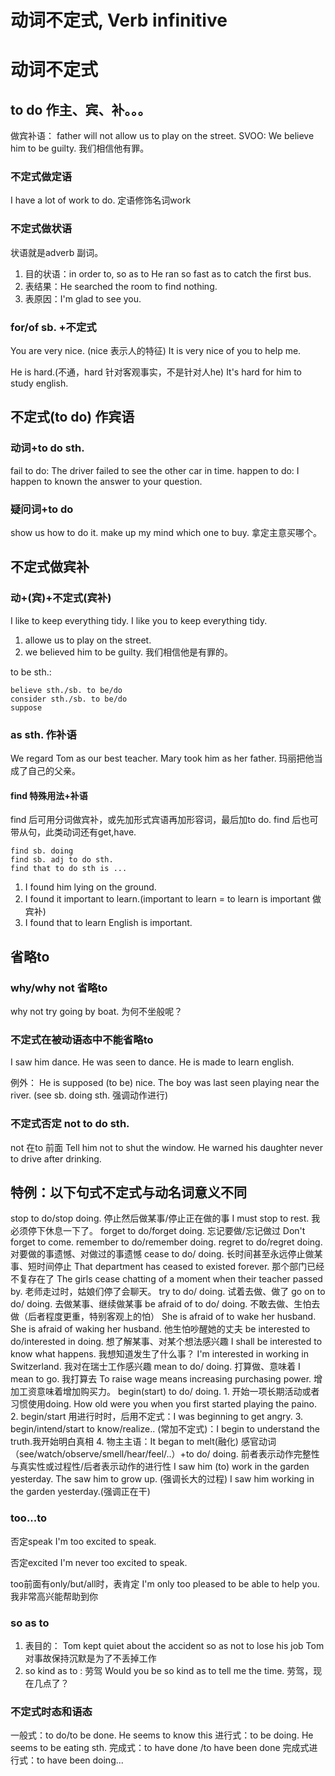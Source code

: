 # 动词不定式, Verb infinitive


# 动词不定式

## to do 作主、宾、补。。。
做宾补语： father will not allow us to play on the street.
SVOO: We believe him to be guilty. 我们相信他有罪。

### 不定式做定语
I have a lot of work to do. 定语修饰名词work

### 不定式做状语
状语就是adverb 副词。
1. 目的状语：in order to, so as to
    He ran so fast as to catch the first bus.
2. 表结果：He searched the room to find nothing.
3. 表原因：I'm glad to see you.

### for/of sb. +不定式
You are very nice. (nice 表示人的特征)
    It is very nice of you to help me.

He is hard.(不通，hard 针对客观事实，不是针对人he)
    It's hard for him to study english.
    
## 不定式(to do) 作宾语
### 动词+to do sth.
fail to do:
    The driver failed to see the other car in time.
happen to do:
    I happen to known the answer to your question.


### 疑问词+to do
show us how to do it.
make up my mind which one to buy. 拿定主意买哪个。


## 不定式做宾补
### 动+(宾)+不定式(宾补)
I like to keep everything tidy.
I like you to keep everything tidy.
1. allowe us to play on the street.
2. we believed him to be guilty. 我们相信他是有罪的。

to be sth.:

    believe sth./sb. to be/do
    consider sth./sb. to be/do
    suppose

### as sth. 作补语
We regard Tom as our best teacher.
Mary took him as her father. 玛丽把他当成了自己的父亲。

#### find 特殊用法+补语
find 后可用分词做宾补，或先加形式宾语再加形容词，最后加to do.
find 后也可带从句，此类动词还有get,have.

    find sb. doing 
    find sb. adj to do sth.
    find that to do sth is ...

1. I found him lying on the ground.
2. I found it important to learn.(important to learn = to learn is important 做宾补)
3. I found that to learn English is important.

## 省略to
### why/why not 省略to
why not try going by boat. 为何不坐般呢？

### 不定式在被动语态中不能省略to
I saw him dance. He was seen to dance.
He is made to learn english.

例外：
He is supposed (to be) nice.
The boy was last seen playing near the river. (see sb. doing sth. 强调动作进行)

### 不定式否定 not to do sth.
not 在to 前面
Tell him not to shut the window.
He warned his daughter never to drive after drinking.

## 特例：以下句式不定式与动名词意义不同
stop to do/stop doing. 停止然后做某事/停止正在做的事
    I must stop to rest. 我必须停下休息一下了。
forget to do/forget doing. 忘记要做/忘记做过
    Don't forget to come.
remember to do/remember doing. 
regret to do/regret doing. 对要做的事遗憾、对做过的事遗憾
cease to do/ doing. 长时间甚至永远停止做某事、短时间停止
    That department has ceased to existed forever. 那个部门已经不复存在了
    The girls cease chatting of a moment when their teacher passed by. 老师走过时，姑娘们停了会聊天。
try to do/ doing. 试着去做、做了
go on to do/ doing. 去做某事、继续做某事
be afraid of to do/ doing. 不敢去做、生怕去做（后者程度更重，特别客观上的怕）
    She is afraid of to wake her husband.
    She is afraid of waking her husband. 他生怕吵醒她的丈夫
be interested to do/interested in doing. 想了解某事、对某个想法感兴趣
    I shall be interested to know what happens. 我想知道发生了什么事？
    I'm interested in working in Switzerland. 我对在瑞士工作感兴趣
mean to do/ doing. 打算做、意味着
    I mean to go. 我打算去
    To raise wage means increasing purchasing power. 增加工资意味着增加购买力。
begin(start) to do/ doing. 
    1. 开始一项长期活动或者习惯使用doing. How old were you when you first started playing the paino.
    2. begin/start 用进行时时，后用不定式：I was beginning to get angry.
    3. begin/intend/start to know/realize.. (常加不定式)：I begin to understand the truth.我开始明白真相
    4. 物主主语：It began to melt(融化)
感官动词（see/watch/observe/smell/hear/feel/..）+to do/ doing. 前者表示动作完整性与真实性或过程性/后者表示动作的进行性
    I saw him (to) work in the garden yesterday.
    The saw him to grow up. (强调长大的过程)
    I saw him working in the garden yesterday.(强调正在干)
    

### too...to 
否定speak
I'm too excited to speak.

否定excited
I'm never too excited to speak.

too前面有only/but/all时，表肯定
I'm only too pleased to be able to help you. 我非常高兴能帮助到你

### so as to
1. 表目的： Tom kept quiet about the accident so as not to lose his job
Tom 对事故保持沉默是为了不丢掉工作
2. so kind as to : 劳驾
Would you be so kind as to tell me the time. 劳驾，现在几点了？

### 不定式时态和语态
一般式：to do/to be done. He seems to know this
进行式：to be doing. He seems to be eating sth.
完成式：to have done /to have been done
完成式进行式：to have been doing...
